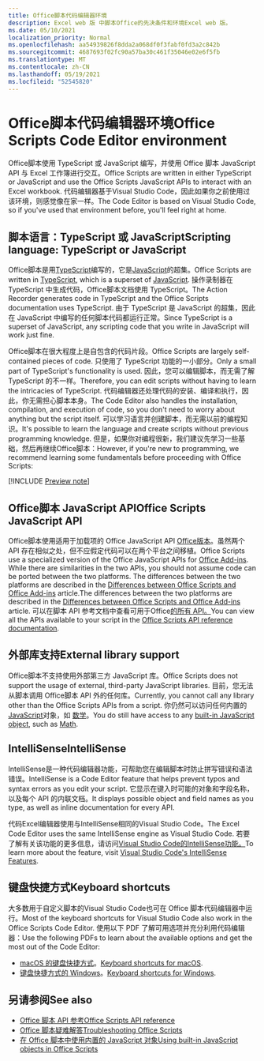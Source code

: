 ```yaml
---
title: Office脚本代码编辑器环境
description: Excel web 版 中脚本Office的先决条件和环境Excel web 版。
ms.date: 05/10/2021
localization_priority: Normal
ms.openlocfilehash: aa54939826f8dda2a068df0f3fabf0fd3a2c842b
ms.sourcegitcommit: 4687693f02fc90a57ba30c461f35046e02e6f5fb
ms.translationtype: MT
ms.contentlocale: zh-CN
ms.lasthandoff: 05/19/2021
ms.locfileid: "52545820"
---
```

# <a name="office-scripts-code-editor-environment"></a><span data-ttu-id="49768-103">Office脚本代码编辑器环境</span><span class="sxs-lookup"><span data-stu-id="49768-103">Office Scripts Code Editor environment</span></span>

<span data-ttu-id="49768-104">Office脚本使用 TypeScript 或 JavaScript 编写，并使用 Office 脚本 JavaScript API 与 Excel 工作簿进行交互。</span><span class="sxs-lookup"><span data-stu-id="49768-104">Office Scripts are written in either TypeScript or JavaScript and use the Office Scripts JavaScript APIs to interact with an Excel workbook.</span></span> <span data-ttu-id="49768-105">代码编辑器基于Visual Studio Code，因此如果你之前使用过该环境，则感觉像在家一样。</span><span class="sxs-lookup"><span data-stu-id="49768-105">The Code Editor is based on Visual Studio Code, so if you've used that environment before, you'll feel right at home.</span></span>

## <a name="scripting-language-typescript-or-javascript"></a><span data-ttu-id="49768-106">脚本语言：TypeScript 或 JavaScript</span><span class="sxs-lookup"><span data-stu-id="49768-106">Scripting language: TypeScript or JavaScript</span></span>

<span data-ttu-id="49768-107">Office脚本是用[TypeScript](https://www.typescriptlang.org/docs/home.html)编写的，它是[JavaScript](https://developer.mozilla.org/docs/Web/JavaScript)的超集。</span><span class="sxs-lookup"><span data-stu-id="49768-107">Office Scripts are written in [TypeScript](https://www.typescriptlang.org/docs/home.html), which is a superset of [JavaScript](https://developer.mozilla.org/docs/Web/JavaScript).</span></span> <span data-ttu-id="49768-108">操作录制器在 TypeScript 中生成代码，Office脚本文档使用 TypeScript。</span><span class="sxs-lookup"><span data-stu-id="49768-108">The Action Recorder generates code in TypeScript and the Office Scripts documentation uses TypeScript.</span></span> <span data-ttu-id="49768-109">由于 TypeScript 是 JavaScript 的超集，因此在 JavaScript 中编写的任何脚本代码都运行正常。</span><span class="sxs-lookup"><span data-stu-id="49768-109">Since TypeScript is a superset of JavaScript, any scripting code that you write in JavaScript will work just fine.</span></span>

<span data-ttu-id="49768-110">Office脚本在很大程度上是自包含的代码片段。</span><span class="sxs-lookup"><span data-stu-id="49768-110">Office Scripts are largely self-contained pieces of code.</span></span> <span data-ttu-id="49768-111">只使用了 TypeScript 功能的一小部分。</span><span class="sxs-lookup"><span data-stu-id="49768-111">Only a small part of TypeScript's functionality is used.</span></span> <span data-ttu-id="49768-112">因此，您可以编辑脚本，而无需了解 TypeScript 的不一样。</span><span class="sxs-lookup"><span data-stu-id="49768-112">Therefore, you can edit scripts without having to learn the intricacies of TypeScript.</span></span> <span data-ttu-id="49768-113">代码编辑器还处理代码的安装、编译和执行，因此，你无需担心脚本本身。</span><span class="sxs-lookup"><span data-stu-id="49768-113">The Code Editor also handles the installation, compilation, and execution of code, so you don't need to worry about anything but the script itself.</span></span> <span data-ttu-id="49768-114">可以学习语言并创建脚本，而无需以前的编程知识。</span><span class="sxs-lookup"><span data-stu-id="49768-114">It's possible to learn the language and create scripts without previous programming knowledge.</span></span> <span data-ttu-id="49768-115">但是，如果你对编程很新，我们建议先学习一些基础，然后再继续Office脚本：</span><span class="sxs-lookup"><span data-stu-id="49768-115">However, if you're new to programming, we recommend learning some fundamentals before proceeding with Office Scripts:</span></span>

[!INCLUDE [Preview note](../includes/coding-basics-references.md)]

## <a name="office-scripts-javascript-api"></a><span data-ttu-id="49768-116">Office脚本 JavaScript API</span><span class="sxs-lookup"><span data-stu-id="49768-116">Office Scripts JavaScript API</span></span>

<span data-ttu-id="49768-117">Office脚本使用适用于加载项的 Office JavaScript API [Office版本](/office/dev/add-ins/overview/index)。虽然两个 API 存在相似之处，但不应假定代码可以在两个平台之间移植。</span><span class="sxs-lookup"><span data-stu-id="49768-117">Office Scripts use a specialized version of the Office JavaScript APIs for [Office Add-ins](/office/dev/add-ins/overview/index). While there are similarities in the two APIs, you should not assume code can be ported between the two platforms.</span></span> <span data-ttu-id="49768-118">The differences between the two platforms are described in the [Differences between Office Scripts and Office Add-ins](../resources/add-ins-differences.md#apis) article.</span><span class="sxs-lookup"><span data-stu-id="49768-118">The differences between the two platforms are described in the [Differences between Office Scripts and Office Add-ins](../resources/add-ins-differences.md#apis) article.</span></span> <span data-ttu-id="49768-119">可以在脚本 API 参考文档中查看可用于Office[的所有 API。](/javascript/api/office-scripts/overview)</span><span class="sxs-lookup"><span data-stu-id="49768-119">You can view all the APIs available to your script in the [Office Scripts API reference documentation](/javascript/api/office-scripts/overview).</span></span>

## <a name="external-library-support"></a><span data-ttu-id="49768-120">外部库支持</span><span class="sxs-lookup"><span data-stu-id="49768-120">External library support</span></span>

<span data-ttu-id="49768-121">Office脚本不支持使用外部第三方 JavaScript 库。</span><span class="sxs-lookup"><span data-stu-id="49768-121">Office Scripts does not support the usage of external, third-party JavaScript libraries.</span></span> <span data-ttu-id="49768-122">目前，您无法从脚本调用 Office脚本 API 外的任何库。</span><span class="sxs-lookup"><span data-stu-id="49768-122">Currently, you cannot call any library other than the Office Scripts APIs from a script.</span></span> <span data-ttu-id="49768-123">你仍然可以访问任何内置的 [JavaScript](../develop/javascript-objects.md)对象，如 [数学](https://developer.mozilla.org/docs/Web/JavaScript/Reference/Global_Objects/Math)。</span><span class="sxs-lookup"><span data-stu-id="49768-123">You do still have access to any [built-in JavaScript object](../develop/javascript-objects.md), such as [Math](https://developer.mozilla.org/docs/Web/JavaScript/Reference/Global_Objects/Math).</span></span>

## <a name="intellisense"></a><span data-ttu-id="49768-124">IntelliSense</span><span class="sxs-lookup"><span data-stu-id="49768-124">IntelliSense</span></span>

<span data-ttu-id="49768-125">IntelliSense是一种代码编辑器功能，可帮助您在编辑脚本时防止拼写错误和语法错误。</span><span class="sxs-lookup"><span data-stu-id="49768-125">IntelliSense is a Code Editor feature that helps prevent typos and syntax errors as you edit your script.</span></span> <span data-ttu-id="49768-126">它显示在键入时可能的对象和字段名称，以及每个 API 的内联文档。</span><span class="sxs-lookup"><span data-stu-id="49768-126">It displays possible object and field names as you type, as well as inline documentation for every API.</span></span>

<span data-ttu-id="49768-127">代码Excel编辑器使用与IntelliSense相同的Visual Studio Code。</span><span class="sxs-lookup"><span data-stu-id="49768-127">The Excel Code Editor uses the same IntelliSense engine as Visual Studio Code.</span></span> <span data-ttu-id="49768-128">若要了解有关该功能的更多信息，请访问[Visual Studio Code的IntelliSense功能。](https://code.visualstudio.com/docs/editor/intellisense#_intellisense-features)</span><span class="sxs-lookup"><span data-stu-id="49768-128">To learn more about the feature, visit [Visual Studio Code's IntelliSense Features](https://code.visualstudio.com/docs/editor/intellisense#_intellisense-features).</span></span>

## <a name="keyboard-shortcuts"></a><span data-ttu-id="49768-129">键盘快捷方式</span><span class="sxs-lookup"><span data-stu-id="49768-129">Keyboard shortcuts</span></span>

<span data-ttu-id="49768-130">大多数用于自定义脚本的Visual Studio Code也可在 Office 脚本代码编辑器中运行。</span><span class="sxs-lookup"><span data-stu-id="49768-130">Most of the keyboard shortcuts for Visual Studio Code also work in the Office Scripts Code Editor.</span></span> <span data-ttu-id="49768-131">使用以下 PDF 了解可用选项并充分利用代码编辑器：</span><span class="sxs-lookup"><span data-stu-id="49768-131">Use the following PDFs to learn about the available options and get the most out of the Code Editor:</span></span>

- <span data-ttu-id="49768-132">[macOS 的键盘快捷方式](https://code.visualstudio.com/shortcuts/keyboard-shortcuts-macos.pdf)。</span><span class="sxs-lookup"><span data-stu-id="49768-132">[Keyboard shortcuts for macOS](https://code.visualstudio.com/shortcuts/keyboard-shortcuts-macos.pdf).</span></span>
- <span data-ttu-id="49768-133">[键盘快捷方式的 Windows](https://code.visualstudio.com/shortcuts/keyboard-shortcuts-windows.pdf)。</span><span class="sxs-lookup"><span data-stu-id="49768-133">[Keyboard shortcuts for Windows](https://code.visualstudio.com/shortcuts/keyboard-shortcuts-windows.pdf).</span></span>

## <a name="see-also"></a><span data-ttu-id="49768-134">另请参阅</span><span class="sxs-lookup"><span data-stu-id="49768-134">See also</span></span>

- [<span data-ttu-id="49768-135">Office 脚本 API 参考</span><span class="sxs-lookup"><span data-stu-id="49768-135">Office Scripts API reference</span></span>](/javascript/api/office-scripts/overview)
- [<span data-ttu-id="49768-136">Office 脚本疑难解答</span><span class="sxs-lookup"><span data-stu-id="49768-136">Troubleshooting Office Scripts</span></span>](../testing/troubleshooting.md)
- [<span data-ttu-id="49768-137">在 Office 脚本中使用内置的 JavaScript 对象</span><span class="sxs-lookup"><span data-stu-id="49768-137">Using built-in JavaScript objects in Office Scripts</span></span>](../develop/javascript-objects.md)
